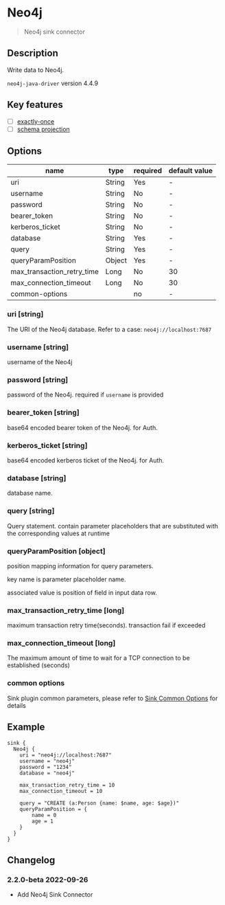 # Neo4j

> Neo4j sink connector

## Description

Write data to Neo4j. 

`neo4j-java-driver` version 4.4.9

## Key features

- [ ] [exactly-once](../../concept/connector-v2-features.md)
- [ ] [schema projection](../../concept/connector-v2-features.md)

## Options

| name                       | type   | required | default value |
|----------------------------|--------|----------|---------------|
| uri                        | String | Yes      | -             |
| username                   | String | No       | -             |
| password                   | String | No       | -             |
| bearer_token               | String | No       | -             |
| kerberos_ticket            | String | No       | -             |
| database                   | String | Yes      | -             |
| query                      | String | Yes      | -             |
| queryParamPosition         | Object | Yes      | -             |
| max_transaction_retry_time | Long   | No       | 30            |
| max_connection_timeout     | Long   | No       | 30            |
| common-options             |        | no       | -             |

### uri [string]
The URI of the Neo4j database. Refer to a case: `neo4j://localhost:7687`

### username [string]
username of the Neo4j

### password [string]
password of the Neo4j. required if `username` is provided

### bearer_token [string]
base64 encoded bearer token of the Neo4j. for Auth. 

### kerberos_ticket [string]
base64 encoded kerberos ticket of the Neo4j. for Auth.

### database [string]
database name.

### query [string]
Query statement. contain parameter placeholders that are substituted with the corresponding values at runtime

### queryParamPosition [object]
position mapping information for query parameters.

key name is parameter placeholder name.

associated value is position of field in input data row. 


### max_transaction_retry_time [long]
maximum transaction retry time(seconds). transaction fail if exceeded

### max_connection_timeout [long]
The maximum amount of time to wait for a TCP connection to be established (seconds)

### common options

Sink plugin common parameters, please refer to [Sink Common Options](common-options.md) for details


## Example
```
sink {
  Neo4j {
    uri = "neo4j://localhost:7687"
    username = "neo4j"
    password = "1234"
    database = "neo4j"

    max_transaction_retry_time = 10
    max_connection_timeout = 10

    query = "CREATE (a:Person {name: $name, age: $age})"
    queryParamPosition = {
        name = 0
        age = 1
    }
  }
}
```

## Changelog

### 2.2.0-beta 2022-09-26

- Add Neo4j Sink Connector
